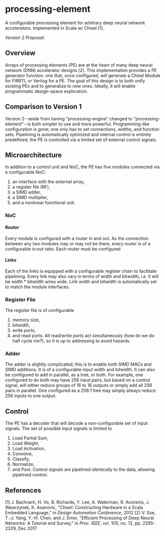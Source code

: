 # processing-element
A configurable processing element for arbitrary deep neural network accelerators. Implemented in Scala w/ Chisel [1].

*Version 2 Proposal.*

## Overview
Arrays of processing elements (PE) are at the heart of many deep neural network (DNN) accelerator designs [2]. This implementation provides a PE generator function: one that, once configured, will generate a Chisel Module for FIRRTL or Verilog for a PE. The goal of this design is to both unify existing PEs and to generalize to new ones. Ideally, it will enable programmatic design-space exploration.

## Comparison to Version 1
Version 2--aside from having "processing-engine" changed to "processing-element"--is both simpler to use and more powerful. Programming-like configuration is gone; one only has to set connections, widths, and function sets. Pipelining is automatically optimized and internal control is entirely predefined; the PE is controlled via a limited set of external control signals.

## Microarchitecture
In addition to a control unit and NoC, the PE has five modules connected via a configurable NoC:
1. an interface with the external array,
2. a register file (RF),
3. a SIMD adder,
4. a SIMD multiplier,
5. and a nonlinear functional unit.

### NoC
#### Router
Every module is configured with a router in and out. As the connection between any two modules may or may not be there, every router is of a configurable in:out ratio. Each router must be configured
#### Links
Each of the links is equipped with a configurable register chain to facilitate pipelining. Every link may also vary in terms of width and bitwidth; *i.e.* it will be width * bitwidth wires wide. Link width and bitwidth is automatically set to match the module interfaces. 

### Register File
The register file is of configurable
1. memory size,
2. bitwidth,
3. write ports,
4. and read ports.
All read/write ports act simultaneously (how do we do half cycle r/w?), so it is up to addressing to avoid hazards.

### Adder
The adder is slightly complicated; this is to enable both SIMD MACs and SIMD additions. It is of a configurable input width and bitwidth. It can also be configured to add in parallel, as a tree, or both. For example, one configured to do both may have 256 input pairs, but based on a control signal, will either reduce groups of 16 to 16 outputs or simply add all 256 pairs in parallel. One configured as a 256:1 tree may simply always reduce 256 inputs to one output.

## Control
The PE has a decoder that will decode a non-configurable set of input signals. The set of possible input signals is limited to
1. Load Partial Sum,
2. Load Weight,
3. Load Activation,
4. Convolve,
5. Classify,
2. Normalize,
3. and Pool.
Control signals are pipelined identically to the data, allowing pipelined control.

## References
[1] J. Bachrach, H. Vo, B. Richards, Y. Lee, A. Waterman, R. Avizienis, J. Wawrzynek, K. Asanovic, "Chisel: Constructing Hardware in a Scala Embedded Language," in *Design Automation Conference*, 2012
[2] V. Sze, T.-J. Yang, Y.-H. Chen, and J. Emer, "Efficient Processing of Deep Neural Networks: A Tutorial and Survey," in *Proc. IEEE*, vol. 105, no. 12, pp. 2295-2329, Dec 2017  
